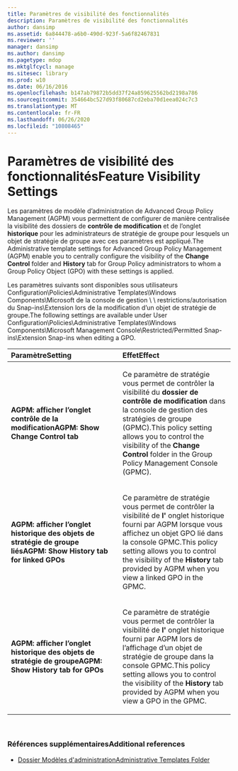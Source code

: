 ```yaml
---
title: Paramètres de visibilité des fonctionnalités
description: Paramètres de visibilité des fonctionnalités
author: dansimp
ms.assetid: 6a844478-a6b0-490d-923f-5a6f82467831
ms.reviewer: ''
manager: dansimp
ms.author: dansimp
ms.pagetype: mdop
ms.mktglfcycl: manage
ms.sitesec: library
ms.prod: w10
ms.date: 06/16/2016
ms.openlocfilehash: b147ab79872b5dd37f24a859625562bd2198a786
ms.sourcegitcommit: 354664bc527d93f80687cd2eba70d1eea024c7c3
ms.translationtype: MT
ms.contentlocale: fr-FR
ms.lasthandoff: 06/26/2020
ms.locfileid: "10808465"
---
```

# <span data-ttu-id="f6aa4-103">Paramètres de visibilité des fonctionnalités</span><span class="sxs-lookup"><span data-stu-id="f6aa4-103">Feature Visibility Settings</span></span>


<span data-ttu-id="f6aa4-104">Les paramètres de modèle d’administration de Advanced Group Policy Management (AGPM) vous permettent de configurer de manière centralisée la visibilité des dossiers de **contrôle de modification** et de l’onglet **historique** pour les administrateurs de stratégie de groupe pour lesquels un objet de stratégie de groupe avec ces paramètres est appliqué.</span><span class="sxs-lookup"><span data-stu-id="f6aa4-104">The Administrative template settings for Advanced Group Policy Management (AGPM) enable you to centrally configure the visibility of the **Change Control** folder and **History** tab for Group Policy administrators to whom a Group Policy Object (GPO) with these settings is applied.</span></span>

<span data-ttu-id="f6aa4-105">Les paramètres suivants sont disponibles sous utilisateurs Configuration\\Policies\\Administrative Templates\\Windows Components\\Microsoft de la console de gestion \ \ restrictions/autorisation du Snap-ins\\Extension lors de la modification d’un objet de stratégie de groupe.</span><span class="sxs-lookup"><span data-stu-id="f6aa4-105">The following settings are available under User Configuration\\Policies\\Administrative Templates\\Windows Components\\Microsoft Management Console\\Restricted/Permitted Snap-ins\\Extension Snap-ins when editing a GPO.</span></span>

<table>
<colgroup>
<col width="50%" />
<col width="50%" />
</colgroup>
<thead>
<tr class="header">
<th align="left"><span data-ttu-id="f6aa4-106">Paramètre</span><span class="sxs-lookup"><span data-stu-id="f6aa4-106">Setting</span></span></th>
<th align="left"><span data-ttu-id="f6aa4-107">Effet</span><span class="sxs-lookup"><span data-stu-id="f6aa4-107">Effect</span></span></th>
</tr>
</thead>
<tbody>
<tr class="odd">
<td align="left"><p><strong><span data-ttu-id="f6aa4-108">AGPM: afficher l’onglet contrôle de la modification</span><span class="sxs-lookup"><span data-stu-id="f6aa4-108">AGPM: Show Change Control tab</span></span></strong></p></td>
<td align="left"><p><span data-ttu-id="f6aa4-109">Ce paramètre de stratégie vous permet de contrôler la visibilité du <strong> dossier de contrôle de modification </strong> dans la console de gestion des stratégies de groupe (GPMC).</span><span class="sxs-lookup"><span data-stu-id="f6aa4-109">This policy setting allows you to control the visibility of the <strong>Change Control</strong> folder in the Group Policy Management Console (GPMC).</span></span></p></td>
</tr>
<tr class="even">
<td align="left"><p><strong><span data-ttu-id="f6aa4-110">AGPM: afficher l’onglet historique des objets de stratégie de groupe liés</span><span class="sxs-lookup"><span data-stu-id="f6aa4-110">AGPM: Show History tab for linked GPOs</span></span></strong></p></td>
<td align="left"><p><span data-ttu-id="f6aa4-111">Ce paramètre de stratégie vous permet de contrôler la visibilité de <strong> l' </strong> onglet historique fourni par AGPM lorsque vous affichez un objet GPO lié dans la console GPMC.</span><span class="sxs-lookup"><span data-stu-id="f6aa4-111">This policy setting allows you to control the visibility of the <strong>History</strong> tab provided by AGPM when you view a linked GPO in the GPMC.</span></span></p></td>
</tr>
<tr class="odd">
<td align="left"><p><strong><span data-ttu-id="f6aa4-112">AGPM: afficher l’onglet historique des objets de stratégie de groupe</span><span class="sxs-lookup"><span data-stu-id="f6aa4-112">AGPM: Show History tab for GPOs</span></span></strong></p></td>
<td align="left"><p><span data-ttu-id="f6aa4-113">Ce paramètre de stratégie vous permet de contrôler la visibilité de <strong> l' </strong> onglet historique fourni par AGPM lors de l’affichage d’un objet de stratégie de groupe dans la console GPMC.</span><span class="sxs-lookup"><span data-stu-id="f6aa4-113">This policy setting allows you to control the visibility of the <strong>History</strong> tab provided by AGPM when you view a GPO in the GPMC.</span></span></p></td>
</tr>
</tbody>
</table>

 

### <span data-ttu-id="f6aa4-114">Références supplémentaires</span><span class="sxs-lookup"><span data-stu-id="f6aa4-114">Additional references</span></span>

-   [<span data-ttu-id="f6aa4-115">Dossier Modèles d'administration</span><span class="sxs-lookup"><span data-stu-id="f6aa4-115">Administrative Templates Folder</span></span>](administrative-templates-folder-agpm30ops.md)

 

 





